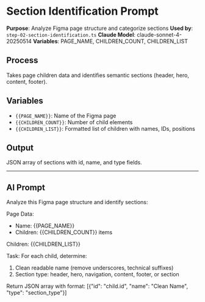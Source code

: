 # Section Identification Prompt

**Purpose**: Analyze Figma page structure and categorize sections
**Used by**: `step-02-section-identification.ts`
**Claude Model**: claude-sonnet-4-20250514
**Variables**: PAGE_NAME, CHILDREN_COUNT, CHILDREN_LIST

## Process
Takes page children data and identifies semantic sections (header, hero, content, footer).

## Variables
- `{{PAGE_NAME}}`: Name of the Figma page
- `{{CHILDREN_COUNT}}`: Number of child elements
- `{{CHILDREN_LIST}}`: Formatted list of children with names, IDs, positions

## Output
JSON array of sections with id, name, and type fields.

---

## AI Prompt

Analyze this Figma page structure and identify sections:

Page Data:
- Name: {{PAGE_NAME}}
- Children: {{CHILDREN_COUNT}} items

Children:
{{CHILDREN_LIST}}

Task: For each child, determine:
1. Clean readable name (remove underscores, technical suffixes)
2. Section type: header, hero, navigation, content, footer, or section

Return JSON array with format:
[{"id": "child.id", "name": "Clean Name", "type": "section_type"}]
